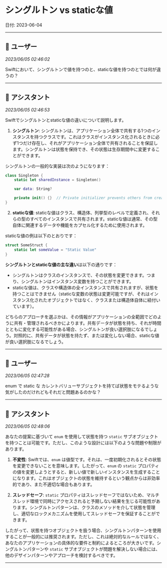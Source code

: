 # シングルトン vs staticな値

日付: 2023-06-04

---

## 👤 ユーザー
*2023/06/05 02:46:02*

Swiftにおいて、シングルトンで値を持つのと、staticな値を持つのとでは何が違うの？

---

## 🤖 アシスタント
*2023/06/05 02:46:53*

Swiftでシングルトンとstaticな値の違いについて説明します。

1. **シングルトン**: シングルトンは、アプリケーション全体で共有する1つのインスタンスを持つクラスです。これはクラスがインスタンス化されるときに必ず1つだけ存在し、それがアプリケーション全体で共有されることを保証します。シングルトンは状態を保持でき、その状態は生存期間中に変更することができます。

シングルトンの一般的な実装は次のようになります：

```swift
class Singleton {
    static let sharedInstance = Singleton()

    var data: String?

    private init() {}  // Private initializer prevents others from creating new instances
}
```

2. **staticな値**: staticな値はクラス、構造体、列挙型のレベルで定義され、それらの型のすべてのインスタンスで共有されます。staticな値は通常、その型自体に関連するデータや機能をカプセル化するために使用されます。

staticな値の例は以下のとおりです：

```swift
struct SomeStruct {
    static let someValue = "Static Value"
}
```

**シングルトンとstaticな値の主な違い**は以下の通りです：

- シングルトンはクラスのインスタンスで、その状態を変更できます。つまり、シングルトンはインスタンス変数を持つことができます。
- staticな値は、クラスや構造体の全インスタンスで共有されますが、状態を持つことはできません（staticな変数の状態は変更可能ですが、それはインスタンス化されたオブジェクトではなく、クラスまたは構造体自体に紐付いています）。

どちらのアプローチを選ぶかは、その情報がアプリケーションの全範囲でどのように共有・管理されるべきかによります。共有データが状態を持ち、それが時間とともに変化する可能性がある場合、シングルトンが良い選択肢になるでしょう。対照的に、共有データが状態を持たず、または変化しない場合、staticな値が良い選択肢になるでしょう。

---

## 👤 ユーザー
*2023/06/05 02:47:28*

enum で  static な カレントバリューサブジェクトを持てば状態をモテるような気がしたのだけれどもそれだと問題あるのかな？

---

## 🤖 アシスタント
*2023/06/05 02:48:06*

あなたの提案に基づいて `enum` を使用して状態を持つ `static` サブオブジェクトを持つことは可能です。ただし、このような設計には以下のような問題や制限があります。

1. **不変性**: Swiftでは、`enum` は値型です。それは、一度初期化されるとその状態を変更できないことを意味します。したがって、`enum` の `static` プロパティの値を変更しようとすると、新しい値で新しいインスタンスを生成することになります。これはオブジェクトの状態を維持するという観点からは非効率的であり、また不適切な場合もあります。

2. **スレッドセーフ**: `static` プロパティはスレッドセーフではないため、マルチスレッド環境で同時にアクセスされると予期しない結果を生じる可能性があります。シングルトンパターンは、クラスのメソッドを介して状態を管理し、適切なロックメカニズムを使用してスレッドセーフを保証することができます。

したがって、状態を持つオブジェクトを扱う場合、シングルトンパターンを使用することが一般的には推奨されます。ただし、これは絶対的なルールではなく、あなたのアプリケーションの具体的な要件と制約によるところが大きいです。シングルトンパターンや `static` サブオブジェクトが問題を解決しない場合には、他のデザインパターンやアプローチを検討するべきです。

---
